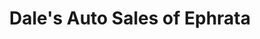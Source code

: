 ---
title: "Dale's Auto Sales of Ephrata"
url: /ephrata/dales-auto-sales-of-ephrata/
shop: Autohaus
---